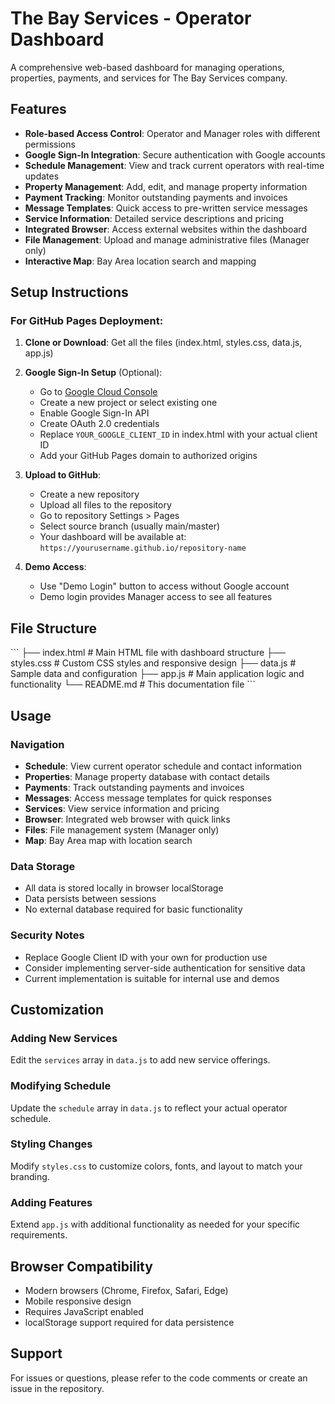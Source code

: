 # The Bay Services - Operator Dashboard

A comprehensive web-based dashboard for managing operations, properties, payments, and services for The Bay Services company.

## Features

- **Role-based Access Control**: Operator and Manager roles with different permissions
- **Google Sign-In Integration**: Secure authentication with Google accounts
- **Schedule Management**: View and track current operators with real-time updates
- **Property Management**: Add, edit, and manage property information
- **Payment Tracking**: Monitor outstanding payments and invoices
- **Message Templates**: Quick access to pre-written service messages
- **Service Information**: Detailed service descriptions and pricing
- **Integrated Browser**: Access external websites within the dashboard
- **File Management**: Upload and manage administrative files (Manager only)
- **Interactive Map**: Bay Area location search and mapping

## Setup Instructions

### For GitHub Pages Deployment:

1. **Clone or Download**: Get all the files (index.html, styles.css, data.js, app.js)

2. **Google Sign-In Setup** (Optional):
   - Go to [Google Cloud Console](https://console.cloud.google.com/)
   - Create a new project or select existing one
   - Enable Google Sign-In API
   - Create OAuth 2.0 credentials
   - Replace `YOUR_GOOGLE_CLIENT_ID` in index.html with your actual client ID
   - Add your GitHub Pages domain to authorized origins

3. **Upload to GitHub**:
   - Create a new repository
   - Upload all files to the repository
   - Go to repository Settings > Pages
   - Select source branch (usually main/master)
   - Your dashboard will be available at: `https://yourusername.github.io/repository-name`

4. **Demo Access**:
   - Use "Demo Login" button to access without Google account
   - Demo login provides Manager access to see all features

## File Structure

\`\`\`
├── index.html          # Main HTML file with dashboard structure
├── styles.css          # Custom CSS styles and responsive design
├── data.js            # Sample data and configuration
├── app.js             # Main application logic and functionality
└── README.md          # This documentation file
\`\`\`

## Usage

### Navigation
- **Schedule**: View current operator schedule and contact information
- **Properties**: Manage property database with contact details
- **Payments**: Track outstanding payments and invoices
- **Messages**: Access message templates for quick responses
- **Services**: View service information and pricing
- **Browser**: Integrated web browser with quick links
- **Files**: File management system (Manager only)
- **Map**: Bay Area map with location search

### Data Storage
- All data is stored locally in browser localStorage
- Data persists between sessions
- No external database required for basic functionality

### Security Notes
- Replace Google Client ID with your own for production use
- Consider implementing server-side authentication for sensitive data
- Current implementation is suitable for internal use and demos

## Customization

### Adding New Services
Edit the `services` array in `data.js` to add new service offerings.

### Modifying Schedule
Update the `schedule` array in `data.js` to reflect your actual operator schedule.

### Styling Changes
Modify `styles.css` to customize colors, fonts, and layout to match your branding.

### Adding Features
Extend `app.js` with additional functionality as needed for your specific requirements.

## Browser Compatibility

- Modern browsers (Chrome, Firefox, Safari, Edge)
- Mobile responsive design
- Requires JavaScript enabled
- localStorage support required for data persistence

## Support

For issues or questions, please refer to the code comments or create an issue in the repository.
